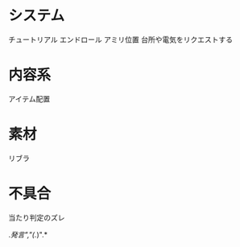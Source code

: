 
# システム
チュートリアル
エンドロール
アミリ位置
台所や電気をリクエストする

# 内容系
アイテム配置

# 素材
リブラ

# 不具合
当たり判定のズレ

.*発言","(.*)".*

